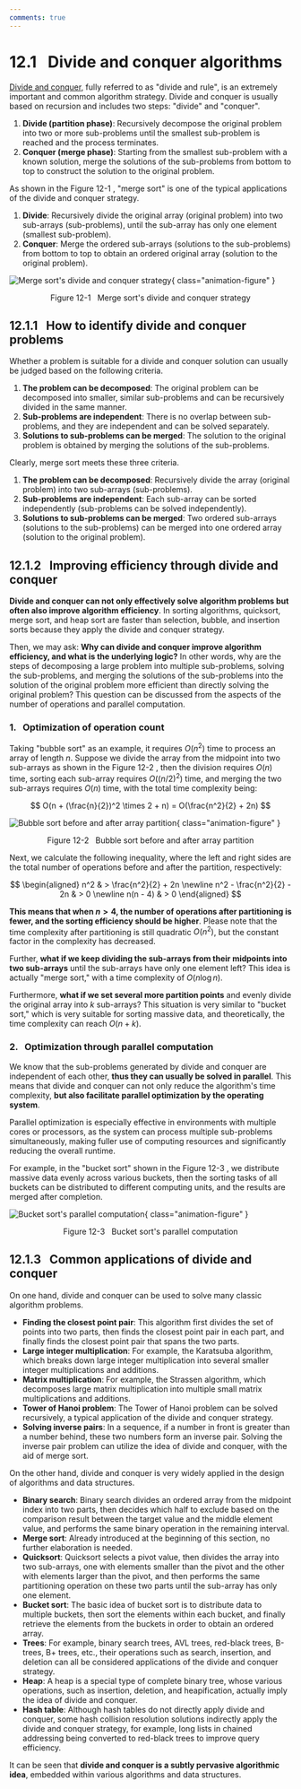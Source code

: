 ```yaml
---
comments: true
---
```


# 12.1 &nbsp; Divide and conquer algorithms

<u>Divide and conquer</u>, fully referred to as "divide and rule", is an extremely important and common algorithm strategy. Divide and conquer is usually based on recursion and includes two steps: "divide" and "conquer".

1. **Divide (partition phase)**: Recursively decompose the original problem into two or more sub-problems until the smallest sub-problem is reached and the process terminates.
2. **Conquer (merge phase)**: Starting from the smallest sub-problem with a known solution, merge the solutions of the sub-problems from bottom to top to construct the solution to the original problem.

As shown in the Figure 12-1 , "merge sort" is one of the typical applications of the divide and conquer strategy.

1. **Divide**: Recursively divide the original array (original problem) into two sub-arrays (sub-problems), until the sub-array has only one element (smallest sub-problem).
2. **Conquer**: Merge the ordered sub-arrays (solutions to the sub-problems) from bottom to top to obtain an ordered original array (solution to the original problem).

![Merge sort's divide and conquer strategy](divide_and_conquer.assets/divide_and_conquer_merge_sort.png){ class="animation-figure" }

<p align="center"> Figure 12-1 &nbsp; Merge sort's divide and conquer strategy </p>

## 12.1.1 &nbsp; How to identify divide and conquer problems

Whether a problem is suitable for a divide and conquer solution can usually be judged based on the following criteria.

1. **The problem can be decomposed**: The original problem can be decomposed into smaller, similar sub-problems and can be recursively divided in the same manner.
2. **Sub-problems are independent**: There is no overlap between sub-problems, and they are independent and can be solved separately.
3. **Solutions to sub-problems can be merged**: The solution to the original problem is obtained by merging the solutions of the sub-problems.

Clearly, merge sort meets these three criteria.

1. **The problem can be decomposed**: Recursively divide the array (original problem) into two sub-arrays (sub-problems).
2. **Sub-problems are independent**: Each sub-array can be sorted independently (sub-problems can be solved independently).
3. **Solutions to sub-problems can be merged**: Two ordered sub-arrays (solutions to the sub-problems) can be merged into one ordered array (solution to the original problem).

## 12.1.2 &nbsp; Improving efficiency through divide and conquer

**Divide and conquer can not only effectively solve algorithm problems but often also improve algorithm efficiency**. In sorting algorithms, quicksort, merge sort, and heap sort are faster than selection, bubble, and insertion sorts because they apply the divide and conquer strategy.

Then, we may ask: **Why can divide and conquer improve algorithm efficiency, and what is the underlying logic?** In other words, why are the steps of decomposing a large problem into multiple sub-problems, solving the sub-problems, and merging the solutions of the sub-problems into the solution of the original problem more efficient than directly solving the original problem? This question can be discussed from the aspects of the number of operations and parallel computation.

### 1. &nbsp; Optimization of operation count

Taking "bubble sort" as an example, it requires $O(n^2)$ time to process an array of length $n$. Suppose we divide the array from the midpoint into two sub-arrays as shown in the Figure 12-2 , then the division requires $O(n)$ time, sorting each sub-array requires $O((n / 2)^2)$ time, and merging the two sub-arrays requires $O(n)$ time, with the total time complexity being:

$$
O(n + (\frac{n}{2})^2 \times 2 + n) = O(\frac{n^2}{2} + 2n)
$$

![Bubble sort before and after array partition](divide_and_conquer.assets/divide_and_conquer_bubble_sort.png){ class="animation-figure" }

<p align="center"> Figure 12-2 &nbsp; Bubble sort before and after array partition </p>

Next, we calculate the following inequality, where the left and right sides are the total number of operations before and after the partition, respectively:

$$
\begin{aligned}
n^2 & > \frac{n^2}{2} + 2n \newline
n^2 - \frac{n^2}{2} - 2n & > 0 \newline
n(n - 4) & > 0
\end{aligned}
$$

**This means that when $n > 4$, the number of operations after partitioning is fewer, and the sorting efficiency should be higher**. Please note that the time complexity after partitioning is still quadratic $O(n^2)$, but the constant factor in the complexity has decreased.

Further, **what if we keep dividing the sub-arrays from their midpoints into two sub-arrays** until the sub-arrays have only one element left? This idea is actually "merge sort," with a time complexity of $O(n \log n)$.

Furthermore, **what if we set several more partition points** and evenly divide the original array into $k$ sub-arrays? This situation is very similar to "bucket sort," which is very suitable for sorting massive data, and theoretically, the time complexity can reach $O(n + k)$.

### 2. &nbsp; Optimization through parallel computation

We know that the sub-problems generated by divide and conquer are independent of each other, **thus they can usually be solved in parallel**. This means that divide and conquer can not only reduce the algorithm's time complexity, **but also facilitate parallel optimization by the operating system**.

Parallel optimization is especially effective in environments with multiple cores or processors, as the system can process multiple sub-problems simultaneously, making fuller use of computing resources and significantly reducing the overall runtime.

For example, in the "bucket sort" shown in the Figure 12-3 , we distribute massive data evenly across various buckets, then the sorting tasks of all buckets can be distributed to different computing units, and the results are merged after completion.

![Bucket sort's parallel computation](divide_and_conquer.assets/divide_and_conquer_parallel_computing.png){ class="animation-figure" }

<p align="center"> Figure 12-3 &nbsp; Bucket sort's parallel computation </p>

## 12.1.3 &nbsp; Common applications of divide and conquer

On one hand, divide and conquer can be used to solve many classic algorithm problems.

- **Finding the closest point pair**: This algorithm first divides the set of points into two parts, then finds the closest point pair in each part, and finally finds the closest point pair that spans the two parts.
- **Large integer multiplication**: For example, the Karatsuba algorithm, which breaks down large integer multiplication into several smaller integer multiplications and additions.
- **Matrix multiplication**: For example, the Strassen algorithm, which decomposes large matrix multiplication into multiple small matrix multiplications and additions.
- **Tower of Hanoi problem**: The Tower of Hanoi problem can be solved recursively, a typical application of the divide and conquer strategy.
- **Solving inverse pairs**: In a sequence, if a number in front is greater than a number behind, these two numbers form an inverse pair. Solving the inverse pair problem can utilize the idea of divide and conquer, with the aid of merge sort.

On the other hand, divide and conquer is very widely applied in the design of algorithms and data structures.

- **Binary search**: Binary search divides an ordered array from the midpoint index into two parts, then decides which half to exclude based on the comparison result between the target value and the middle element value, and performs the same binary operation in the remaining interval.
- **Merge sort**: Already introduced at the beginning of this section, no further elaboration is needed.
- **Quicksort**: Quicksort selects a pivot value, then divides the array into two sub-arrays, one with elements smaller than the pivot and the other with elements larger than the pivot, and then performs the same partitioning operation on these two parts until the sub-array has only one element.
- **Bucket sort**: The basic idea of bucket sort is to distribute data to multiple buckets, then sort the elements within each bucket, and finally retrieve the elements from the buckets in order to obtain an ordered array.
- **Trees**: For example, binary search trees, AVL trees, red-black trees, B-trees, B+ trees, etc., their operations such as search, insertion, and deletion can all be considered applications of the divide and conquer strategy.
- **Heap**: A heap is a special type of complete binary tree, whose various operations, such as insertion, deletion, and heapification, actually imply the idea of divide and conquer.
- **Hash table**: Although hash tables do not directly apply divide and conquer, some hash collision resolution solutions indirectly apply the divide and conquer strategy, for example, long lists in chained addressing being converted to red-black trees to improve query efficiency.

It can be seen that **divide and conquer is a subtly pervasive algorithmic idea**, embedded within various algorithms and data structures.
